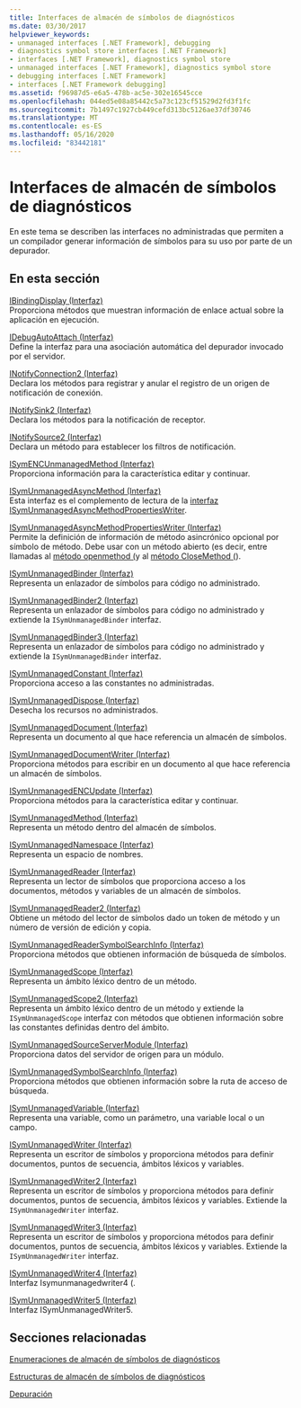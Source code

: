 ```yaml
---
title: Interfaces de almacén de símbolos de diagnósticos
ms.date: 03/30/2017
helpviewer_keywords:
- unmanaged interfaces [.NET Framework], debugging
- diagnostics symbol store interfaces [.NET Framework]
- interfaces [.NET Framework], diagnostics symbol store
- unmanaged interfaces [.NET Framework], diagnostics symbol store
- debugging interfaces [.NET Framework]
- interfaces [.NET Framework debugging]
ms.assetid: f96987d5-e6a5-478b-ac5e-302e16545cce
ms.openlocfilehash: 044ed5e08a85442c5a73c123cf51529d2fd3f1fc
ms.sourcegitcommit: 7b1497c1927cb449cefd313bc5126ae37df30746
ms.translationtype: MT
ms.contentlocale: es-ES
ms.lasthandoff: 05/16/2020
ms.locfileid: "83442181"
---
```

# <a name="diagnostics-symbol-store-interfaces"></a>Interfaces de almacén de símbolos de diagnósticos
En este tema se describen las interfaces no administradas que permiten a un compilador generar información de símbolos para su uso por parte de un depurador.  
  
## <a name="in-this-section"></a>En esta sección  
 [IBindingDisplay (Interfaz)](ibindingdisplay-interface.md)  
 Proporciona métodos que muestran información de enlace actual sobre la aplicación en ejecución.  
  
 [IDebugAutoAttach (Interfaz)](idebugautoattach-interface.md)  
 Define la interfaz para una asociación automática del depurador invocado por el servidor.  
  
 [INotifyConnection2 (Interfaz)](inotifyconnection2-interface.md)  
 Declara los métodos para registrar y anular el registro de un origen de notificación de conexión.  
  
 [INotifySink2 (Interfaz)](inotifysink2-interface.md)  
 Declara los métodos para la notificación de receptor.  
  
 [INotifySource2 (Interfaz)](inotifysource2-interface.md)  
 Declara un método para establecer los filtros de notificación.  
  
 [ISymENCUnmanagedMethod (Interfaz)](isymencunmanagedmethod-interface.md)  
 Proporciona información para la característica editar y continuar.  
  
 [ISymUnmanagedAsyncMethod (Interfaz)](isymunmanagedasyncmethod-interface.md)  
 Esta interfaz es el complemento de lectura de la [interfaz ISymUnmanagedAsyncMethodPropertiesWriter](isymunmanagedasyncmethodpropertieswriter-interface.md).  
  
 [ISymUnmanagedAsyncMethodPropertiesWriter (Interfaz)](isymunmanagedasyncmethodpropertieswriter-interface.md)  
 Permite la definición de información de método asincrónico opcional por símbolo de método. Debe usar con un método abierto (es decir, entre llamadas al [método openmethod (](../../../../docs/framework/unmanaged-api/diagnostics/isymunmanagedwriter-openmethod-method.md)y al [método CloseMethod (](isymunmanagedwriter-closemethod-method.md)).  
  
 [ISymUnmanagedBinder (Interfaz)](isymunmanagedbinder-interface.md)  
 Representa un enlazador de símbolos para código no administrado.  
  
 [ISymUnmanagedBinder2 (Interfaz)](isymunmanagedbinder2-interface.md)  
 Representa un enlazador de símbolos para código no administrado y extiende la `ISymUnmanagedBinder` interfaz.  
  
 [ISymUnmanagedBinder3 (Interfaz)](isymunmanagedbinder3-interface.md)  
 Representa un enlazador de símbolos para código no administrado y extiende la `ISymUnmanagedBinder` interfaz.  
  
 [ISymUnmanagedConstant (Interfaz)](isymunmanagedconstant-interface.md)  
 Proporciona acceso a las constantes no administradas.  
  
 [ISymUnmanagedDispose (Interfaz)](isymunmanageddispose-interface.md)  
 Desecha los recursos no administrados.  
  
 [ISymUnmanagedDocument (Interfaz)](isymunmanageddocument-interface.md)  
 Representa un documento al que hace referencia un almacén de símbolos.  
  
 [ISymUnmanagedDocumentWriter (Interfaz)](isymunmanageddocumentwriter-interface.md)  
 Proporciona métodos para escribir en un documento al que hace referencia un almacén de símbolos.  
  
 [ISymUnmanagedENCUpdate (Interfaz)](isymunmanagedencupdate-interface.md)  
 Proporciona métodos para la característica editar y continuar.  
  
 [ISymUnmanagedMethod (Interfaz)](isymunmanagedmethod-interface.md)  
 Representa un método dentro del almacén de símbolos.  
  
 [ISymUnmanagedNamespace (Interfaz)](isymunmanagednamespace-interface.md)  
 Representa un espacio de nombres.  
  
 [ISymUnmanagedReader (Interfaz)](isymunmanagedreader-interface.md)  
 Representa un lector de símbolos que proporciona acceso a los documentos, métodos y variables de un almacén de símbolos.  
  
 [ISymUnmanagedReader2 (Interfaz)](isymunmanagedreader2-interface.md)  
 Obtiene un método del lector de símbolos dado un token de método y un número de versión de edición y copia.  
  
 [ISymUnmanagedReaderSymbolSearchInfo (Interfaz)](isymunmanagedreadersymbolsearchinfo-interface.md)  
 Proporciona métodos que obtienen información de búsqueda de símbolos.  
  
 [ISymUnmanagedScope (Interfaz)](isymunmanagedscope-interface.md)  
 Representa un ámbito léxico dentro de un método.  
  
 [ISymUnmanagedScope2 (Interfaz)](isymunmanagedscope2-interface.md)  
 Representa un ámbito léxico dentro de un método y extiende la `ISymUnmanagedScope` interfaz con métodos que obtienen información sobre las constantes definidas dentro del ámbito.  
  
 [ISymUnmanagedSourceServerModule (Interfaz)](isymunmanagedsourceservermodule-interface.md)  
 Proporciona datos del servidor de origen para un módulo.  
  
 [ISymUnmanagedSymbolSearchInfo (Interfaz)](isymunmanagedsymbolsearchinfo-interface.md)  
 Proporciona métodos que obtienen información sobre la ruta de acceso de búsqueda.  
  
 [ISymUnmanagedVariable (Interfaz)](isymunmanagedvariable-interface.md)  
 Representa una variable, como un parámetro, una variable local o un campo.  
  
 [ISymUnmanagedWriter (Interfaz)](isymunmanagedwriter-interface.md)  
 Representa un escritor de símbolos y proporciona métodos para definir documentos, puntos de secuencia, ámbitos léxicos y variables.  
  
 [ISymUnmanagedWriter2 (Interfaz)](isymunmanagedwriter2-interface.md)  
 Representa un escritor de símbolos y proporciona métodos para definir documentos, puntos de secuencia, ámbitos léxicos y variables. Extiende la `ISymUnmanagedWriter` interfaz.  
  
 [ISymUnmanagedWriter3 (Interfaz)](isymunmanagedwriter3-interface.md)  
 Representa un escritor de símbolos y proporciona métodos para definir documentos, puntos de secuencia, ámbitos léxicos y variables. Extiende la `ISymUnmanagedWriter` interfaz.  
  
 [ISymUnmanagedWriter4 (Interfaz)](isymunmanagedwriter4-interface.md)  
 Interfaz Isymunmanagedwriter4 (.  
  
 [ISymUnmanagedWriter5 (Interfaz)](isymunmanagedwriter5-interface.md)  
 Interfaz ISymUnmanagedWriter5.  
  
## <a name="related-sections"></a>Secciones relacionadas  
 [Enumeraciones de almacén de símbolos de diagnósticos](diagnostics-symbol-store-enumerations.md)  
  
 [Estructuras de almacén de símbolos de diagnósticos](diagnostics-symbol-store-structures.md)  
  
 [Depuración](../debugging/index.md)
